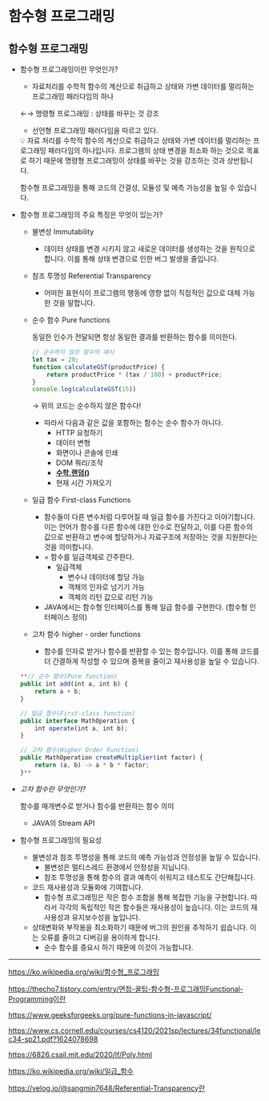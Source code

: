 # 함수형 프로그래밍

## 함수형 프로그래밍

- 함수형 프로그래밍이란 무엇인가?
    - 자료처리를 수학적 함수의 계산으로 취급하고 상태와 가변 데이터를 멀리하는 프로그래밍 패러다임의 하나
    
    ←→ 명령형 프로그래밍 : 상태를 바꾸는 것 강조
    
    - 선언형 프로그래밍 패러다임을 따르고 있다.
    
    <aside>
    💡 자료 처리를 수학적 함수의 계산으로 취급하고 상태와 가변 데이터를 멀리하는 프로그래밍 패러다임의 하나입니다. 프로그램의 상태 변경을 최소화 하는 것으로 목표로 하기 때문에 명령형 프로그래밍이 상태를 바꾸는 것을 강조하는 것과 상반됩니다.
    
    함수형 프로그래밍을 통해 코드의 간결성, 모듈성 및 예측 가능성을 높일 수 있습니다.
    
    </aside>
    
- 함수형 프로그래밍의 주요 특징은 무엇이 있는가?
    - 불변성 Immutability
        - 데이터 상태를 변경 시키지 않고 새로운 데이터를 생성하는 것을 원칙으로 합니다. 이를 통해 상태 변경으로 인한 버그 발생을 줄입니다.
    - 참조 투명성 Referential Transparency
        - 어떠한 표현식이 프로그램의 행동에 영향 없이 직접적인 값으로 대체 가능한 것을 말합니다.
    - 순수 함수 Pure functions
        
        동일한 인수가 전달되면 항상 동일한 결과를 반환하는 함수를 의미한다.
        
        ```jsx
        // 순수하지 않은 함수의 예시
        let tax = 20;
        function calculateGST(productPrice) {
            return productPrice * (tax / 100) + productPrice;
        }
        console.log(calculateGST(15))
        ```
        
        → 위의 코드는 순수하지 않은 함수다!
        
        - 따라서 다음과 같은 값을 포함하는 함수는 순수 함수가 아니다.
            - HTTP 요청하기
            - 데이터 변형
            - 화면이나 콘솔에 인쇄
            - DOM 쿼리/조작
            - [**수학.랜덤()**](https://www.geeksforgeeks.org/javascript-math-random-method/)
            - 현재 시간 가져오기
    - 일급 함수 First-class Functions
        - 함수들이 다른 변수처럼 다루어질 때 일급 함수를 가진다고 이야기합니다. 이는 언어가 함수를 다른 함수에 대한 인수로 전달하고, 이를 다른 함수의 값으로 반환하고 변수에 할당하거나 자료구조에 저장하는 것을 지원한다는 것을 의미합니다.
        - = 함수를 일급객체로 간주한다.
            - 일급객체
                - 변수나 데이터에 할당 가능
                - 객채의 인자로 넘기기 가능
                - 객체의 리턴 값으로 리턴 가능
        - JAVA에서는 함수형 인터페이스를 통해 일급 함수를 구현한다. (함수형 인터페이스 정의)
    - 고차 함수 higher - order functions
        - 함수를 인자로 받거나 함수를 반환할 수 있는 함수입니다. 이를 통해 코드를 더 간결하게 작성할 수 있으며 중복을 줄이고 재사용성을 높일 수 있습니다.
    
    ```jsx
    **// 순수 함수(Pure function)
    public int add(int a, int b) {
        return a + b;
    }
    
    // 일급 함수(First-class function)
    public interface MathOperation {
        int operate(int a, int b);
    }
    
    // 고차 함수(Higher Order Function)
    public MathOperation createMultiplier(int factor) {
        return (a, b) -> a * b * factor;
    }**
    ```
    

- *고차 함수란 무엇인가?*
    
    함수를 매개변수로 받거나 함수를 반환하는 함수 의미
    
    - JAVA의 Stream API

- 함수형 프로그래밍의 필요성
    - 불변성과 참조 투명성을 통해 코드의 예측 가능성과 안정성을 높일 수 있습니다.
        - 불변성은 멀티스레드 환경에서 안정성을 지닙니다.
        - 참조 투명성을 통해 함수의 결과 예측이 쉬워지고 테스트도 간단해집니다.
    - 코드 재사용성과 모듈화에 기여합니다.
        - 함수형 프로그래밍은 작은 함수 조합을 통해 복잡한 기능을 구현합니다. 따라서 각각의 독립적인 작은 함수들은 재사용성이 높습니다. 이는 코드의 재사용성과 유지보수성을 높입니다.
    - 상태변화와 부작용을 최소화하기 때문에 버그의 원인을 추적하기 쉽습니다. 이는 오류를 줄이고 디버깅을 용이하게 합니다.
        - 순수 함수를 중요시 하기 때문에 이것이 가능합니다.

---

https://ko.wikipedia.org/wiki/함수형_프로그래밍

https://thecho7.tistory.com/entry/면접-꿀팁-함수형-프로그래밍Functional-Programming이란

https://www.geeksforgeeks.org/pure-functions-in-javascript/

https://www.cs.cornell.edu/courses/cs4120/2021sp/lectures/34functional/lec34-sp21.pdf?1624078698

https://6826.csail.mit.edu/2020/lf/Poly.html

https://ko.wikipedia.org/wiki/일급_함수

https://velog.io/@sangmin7648/Referential-Transparency란
